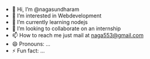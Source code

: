 - 👋 Hi, I’m @nagasundharam
- 👀 I’m interested in Webdevelopment
- 🌱 I’m currently learning nodejs
- 💞️ I’m looking to collaborate on an internship
- 📫 How to reach me just mail at naga553@gmail.com
- 😄 Pronouns: ...
- ⚡ Fun fact: ...

<!---
nagasundharam/nagasundharam is a ✨ special ✨ repository because its `README.md` (this file) appears on your GitHub profile.
You can click the Preview link to take a look at your changes.
--->
